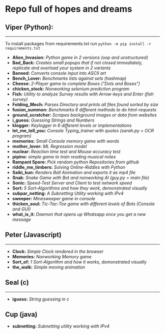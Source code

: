 # Repo full of hopes and dreams

## Viper (Python):
___
To install packages from requirements.txt run ```python -m pip install -r requirements.txt```
- **Alien_Invasion:** *Python game in 2 versions (oop and unstructured)* 
- **Bad_Back:** *Creates small popups that if not closed immediately, replicate and overload your system in 2 variants*
- **Banned:** *Converts console input into ASCII art*
- **Bench_Lover:** *Benchmarks lists against sets (hashmap)* 
- **Cheese:** *2-Player game to complete Boxes ("Dots and Boxes")*
- **chicken_stock:** *Nonworking selenium prediction program*
- **Fish:** *Utility to analyze Survey results with Arrow-keys and Enter (fish survey)*
- **Folding_Mech:** *Parses Directory and prints all files found sorted by size*
- **fusion_summon:** *Benchmarks 6 different methods to do html-requests*
- **ground_scratcher:** *Scrapes background images or data from websites*
- **i_guess:** *Guessing Strings and Numbers*
- **klogger:** *Keylogger in 6 different levels or implementations*
- **let_me_tell_you:** *Console Typing_trainer with quotes (sarah.py = OCR program)*
- **memories:** *Small Console memory game with words*
- **mother_lover:** *ML Regression model*
- **nuclear:** *Reaction time test and Mouse accuracy test*
- **pipino:** *simple game to train reading musical notes*
- **Rampant Spore:** *Pick random python Repositories from github*
- **riddle_me_timbers:** *Solving Online-Riddles with Python*
- **Saiki_kun:** *Renders Ball Animation and exports it as mp4 file*
- **Snak:** *Snake Game with Bot and nonworking AI (guy.py = main file)*
- **Sonic:** *Speed-Test Server and Client to test network speed*
- **Sort:** *5 Sort-Algorithms and how they work, demonstrated visually*
- **subpar_netting:** *A Subnetting Utility working with IPv4*
- **sweeper:** *Minesweeper game in console*
- **thicken_soul:** *Tic-Tac-Toe game with different levels of Bots (Console and GUI)*
- **what_is_it:** *Daemon that opens up Whatsapp once you get a new message*

## Peter (Javascript)
___
- **Clock:** *Simple Clock rendered in the browser*
- **Memories:** *Nonworking Memory game*
- **Sort_of:** *1 Sort-Algorithm and how it works, demonstrated visually*
- **the_walk:** *Simple moving animation*

## Seal (c)
___
- **iguess:** *String guessing in c*

## Cup (java)
- **subnetting:** *Subnetting utility working with IPv4*
